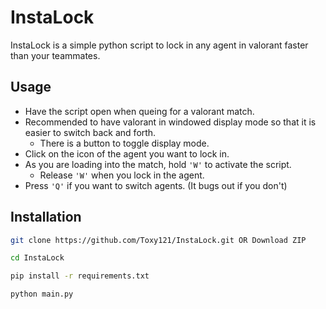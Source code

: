 # InstaLock
InstaLock is a simple python script to lock in any agent in valorant faster than your teammates.

## Usage

- Have the script open when queing for a valorant match.
- Recommended to have valorant in windowed display mode so that it is easier to switch back and forth.
  - There is a button to toggle display mode. 
- Click on the icon of the agent you want to lock in.
- As you are loading into the match, hold `'W'` to activate the script.
  - Release `'W'` when you lock in the agent.
- Press `'Q'` if you want to switch agents. (It bugs out if you don't)

## Installation
```sh
git clone https://github.com/Toxy121/InstaLock.git OR Download ZIP

cd InstaLock

pip install -r requirements.txt

python main.py
```
